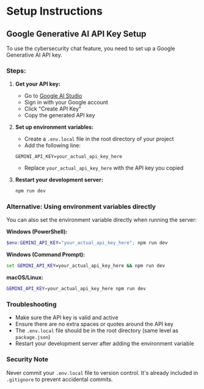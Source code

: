 # Setup Instructions

## Google Generative AI API Key Setup

To use the cybersecurity chat feature, you need to set up a Google Generative AI API key.

### Steps:

1. **Get your API key:**
   - Go to [Google AI Studio](https://makersuite.google.com/app/apikey)
   - Sign in with your Google account
   - Click "Create API Key"
   - Copy the generated API key

2. **Set up environment variables:**
   - Create a `.env.local` file in the root directory of your project
   - Add the following line:
   ```
   GEMINI_API_KEY=your_actual_api_key_here
   ```
   - Replace `your_actual_api_key_here` with the API key you copied

3. **Restart your development server:**
   ```bash
   npm run dev
   ```

### Alternative: Using environment variables directly

You can also set the environment variable directly when running the server:

**Windows (PowerShell):**
```powershell
$env:GEMINI_API_KEY="your_actual_api_key_here"; npm run dev
```

**Windows (Command Prompt):**
```cmd
set GEMINI_API_KEY=your_actual_api_key_here && npm run dev
```

**macOS/Linux:**
```bash
GEMINI_API_KEY=your_actual_api_key_here npm run dev
```

### Troubleshooting

- Make sure the API key is valid and active
- Ensure there are no extra spaces or quotes around the API key
- The `.env.local` file should be in the root directory (same level as `package.json`)
- Restart your development server after adding the environment variable

### Security Note

Never commit your `.env.local` file to version control. It's already included in `.gitignore` to prevent accidental commits.
